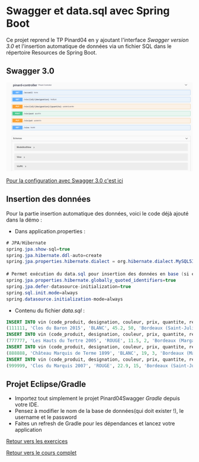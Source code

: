 # Swagger et data.sql avec Spring Boot

Ce projet reprend le TP Pinard04 en y ajoutant l'interface *Swagger version 3.0* et
l'insertion automatique de données via un fichier SQL dans le répertoire Resources de Spring Boot.

## Swagger 3.0

![exemple](images/swaggerPinard04.png)

[Pour la configuration avec Swagger 3.0 c'est ici](https://pbouget.github.io/cours/framework-back/swagger/README.html)

## Insertion des données

Pour la partie insertion automatique des données, voici le code déjà ajouté dans la démo :

- Dans application.properties :

```java
# JPA/Hibernate
spring.jpa.show-sql=true
spring.jpa.hibernate.ddl-auto=create
spring.jpa.properties.hibernate.dialect = org.hibernate.dialect.MySQL5InnoDBDialect

# Permet exécution du data.sql pour insertion des données en base (si elle existe !)
spring.jpa.properties.hibernate.globally_quoted_identifiers=true
spring.jpa.defer-datasource-initialization=true
spring.sql.init.mode=always
spring.datasource.initialization-mode=always
```

- Contenu du fichier *data.sql* :

```sql
INSERT INTO vin (code_produit, designation, couleur, prix, quantite, region, remise) VALUES
(111111, 'Clos du Baron 2015', 'BLANC', 45.2, 50, 'Bordeaux (Saint-Julien)', 0);
INSERT INTO vin (code_produit, designation, couleur, prix, quantite, region, remise) VALUES
(777777, 'Les Hauts du Tertre 2005', 'ROUGE', 11.5, 2, 'Bordeaux (Margaux)', 0);
INSERT INTO vin (code_produit, designation, couleur, prix, quantite, region, remise) VALUES
(888888, 'Château Marquis de Terme 1899', 'BLANC', 19, 3, 'Bordeaux (Margaux)', 0);
INSERT INTO vin (code_produit, designation, couleur, prix, quantite, region, remise) VALUES
(999999, 'Clos du Marquis 2007', 'ROUGE', 22.9, 15, 'Bordeaux (Saint-Julien)', 0);
```

## Projet Eclipse/Gradle

- Importez tout simplement le projet Pinard04Swagger *Gradle* depuis votre IDE.
- Pensez à modifier le nom de la base de données(qui doit exister !), le username et le password
- Faites un refresh de Gradle pour les dépendances et lancez votre application

[Retour vers les exercices](https://pbouget.github.io/cours/framework-back/1-jpa-orm/mapping-orm.html)

[Retour vers le cours complet](https://pbouget.github.io/cours/)
